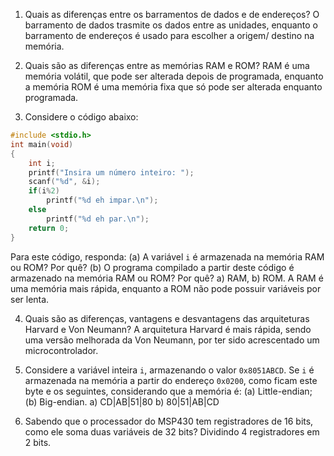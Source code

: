 
1. Quais as diferenças entre os barramentos de dados e de endereços?
 O barramento de dados trasmite os dados entre as unidades, enquanto o barramento de endereços é usado para escolher a origem/ destino na memória.

2. Quais são as diferenças entre as memórias RAM e ROM?
 RAM é uma memória volátil, que pode ser alterada depois de programada, enquanto a memória ROM é uma memória fixa que só pode ser alterada enquanto programada.

3. Considere o código abaixo:

```C
#include <stdio.h>
int main(void)
{
	int i;
	printf("Insira um número inteiro: ");
	scanf("%d", &i);
	if(i%2)
		printf("%d eh impar.\n");
	else
		printf("%d eh par.\n");
	return 0;
}
```

Para este código, responda: (a) A variável `i` é armazenada na memória RAM ou ROM? Por quê? (b) O programa compilado a partir deste código é armazenado na memória RAM ou ROM? Por quê?
a) RAM, b) ROM. A RAM é uma memória mais rápida, enquanto a ROM não pode possuir variáveis por ser lenta.

4. Quais são as diferenças, vantagens e desvantagens das arquiteturas Harvard e Von Neumann?
 A arquitetura Harvard é mais rápida, sendo uma versão melhorada da Von Neumann, por ter sido acrescentado um microcontrolador. 

5. Considere a variável inteira `i`, armazenando o valor `0x8051ABCD`. Se `i` é armazenada na memória a partir do endereço `0x0200`, como ficam este byte e os seguintes, considerando que a memória é: (a) Little-endian; (b) Big-endian.
 a) CD|AB|51|80  b) 80|51|AB|CD

6. Sabendo que o processador do MSP430 tem registradores de 16 bits, como ele soma duas variáveis de 32 bits?
   Dividindo 4 registradores em 2 bits. 
